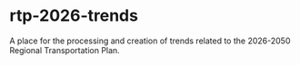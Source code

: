 # rtp-2026-trends
A place for the processing and creation of trends related to the 2026-2050 Regional Transportation Plan.
